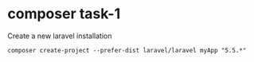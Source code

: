 # composer task-1

Create a new laravel installation

```
composer create-project --prefer-dist laravel/laravel myApp	"5.5.*"
```

